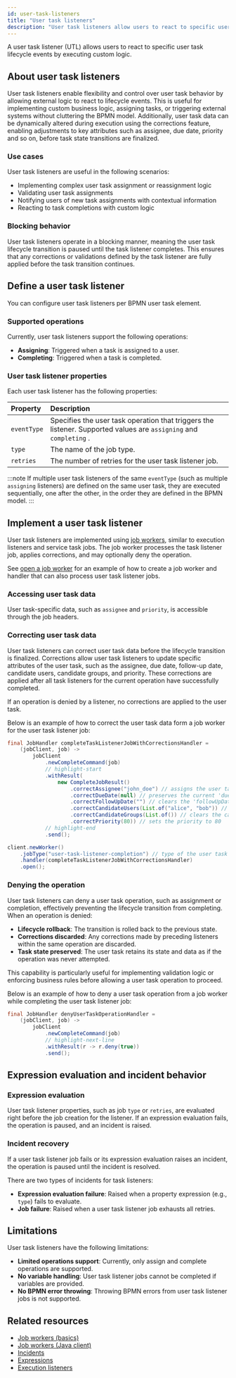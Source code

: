 ```yaml
---
id: user-task-listeners
title: "User task listeners"
description: "User task listeners allow users to react to specific user task lifecycle events by executing custom logic."
---
```


A user task listener (UTL) allows users to react to specific user task lifecycle events by executing custom logic.

## About user task listeners

User task listeners enable flexibility and control over user task behavior by allowing external logic to react to lifecycle events. This is useful for implementing custom business logic, assigning tasks, or triggering external systems without cluttering the BPMN model. Additionally, user task data can be dynamically altered during execution using the corrections feature, enabling adjustments to key attributes such as assignee, due date, priority and so on, before task state transitions are finalized.

### Use cases

User task listeners are useful in the following scenarios:

- Implementing complex user task assignment or reassignment logic
- Validating user task assignments
- Notifying users of new task assignments with contextual information
- Reacting to task completions with custom logic

### Blocking behavior

User task listeners operate in a blocking manner, meaning the user task lifecycle transition is paused until the task listener completes. This ensures that any corrections or validations defined by the task listener are fully applied before the task transition continues.

## Define a user task listener

You can configure user task listeners per BPMN user task element.

### Supported operations

Currently, user task listeners support the following operations:

- **Assigning**: Triggered when a task is assigned to a user.
- **Completing**: Triggered when a task is completed.

### User task listener properties

Each user task listener has the following properties:

| Property    | Description                                                                                                       |
| :---------- | :---------------------------------------------------------------------------------------------------------------- |
| `eventType` | Specifies the user task operation that triggers the listener. Supported values are `assigning` and `completing` . |
| `type`      | The name of the job type.                                                                                         |
| `retries`   | The number of retries for the user task listener job.                                                             |

:::note
If multiple user task listeners of the same `eventType` (such as multiple `assigning` listeners) are defined on the same user task, they are executed sequentially, one after the other, in the order they are defined in the BPMN model.
:::

## Implement a user task listener

User task listeners are implemented using [job workers](/components/concepts/job-workers.md), similar to execution listeners and service task jobs. The job worker processes the task listener job, applies corrections, and may optionally deny the operation.

See [open a job worker](/apis-tools/java-client-examples/job-worker-open.md) for an example of how to create a job worker and handler that can also process user task listener jobs.

### Accessing user task data

User task-specific data, such as `assignee` and `priority`, is accessible through the job headers.

### Correcting user task data

User task listeners can correct user task data before the lifecycle transition is finalized. Corrections allow user task listeners to update specific attributes of the user task, such as the assignee, due date, follow-up date, candidate users, candidate groups, and priority. These corrections are applied after all task listeners for the current operation have successfully completed.

If an operation is denied by a listener, no corrections are applied to the user task.

Below is an example of how to correct the user task data form a job worker for the user task listener job:

```java
final JobHandler completeTaskListenerJobWithCorrectionsHandler =
    (jobClient, job) ->
        jobClient
            .newCompleteCommand(job)
            // highlight-start
            .withResult(
                new CompleteJobResult()
                    .correctAssignee("john_doe") // assigns the user task to 'john_doe'
                    .correctDueDate(null) // preserves the current 'dueDate' of the user task
                    .correctFollowUpDate("") // clears the 'followUpDate'
                    .correctCandidateUsers(List.of("alice", "bob")) // assigns candidate users
                    .correctCandidateGroups(List.of()) // clears the candidate groups
                    .correctPriority(80)) // sets the priority to 80
            // highlight-end
            .send();

client.newWorker()
    .jobType("user-task-listener-completion") // type of the user task listener job
    .handler(completeTaskListenerJobWithCorrectionsHandler)
    .open();
```

### Denying the operation

User task listeners can deny a user task operation, such as assignment or completion, effectively preventing the lifecycle transition from completing. When an operation is denied:

- **Lifecycle rollback**: The transition is rolled back to the previous state.
- **Corrections discarded**: Any corrections made by preceding listeners within the same operation are discarded.
- **Task state preserved**: The user task retains its state and data as if the operation was never attempted.

This capability is particularly useful for implementing validation logic or enforcing business rules before allowing a user task operation to proceed.

Below is an example of how to deny a user task operation from a job worker while completing the user task listener job:

```java
final JobHandler denyUserTaskOperationHandler =
    (jobClient, job) ->
        jobClient
            .newCompleteCommand(job)
            // highlight-next-line
            .withResult(r -> r.deny(true))
            .send();
```

## Expression evaluation and incident behavior

### Expression evaluation

User task listener properties, such as job `type` or `retries`, are evaluated right before the job creation for the listener. If an expression evaluation fails, the operation is paused, and an incident is raised.

### Incident recovery

If a user task listener job fails or its expression evaluation raises an incident, the operation is paused until the incident is resolved.

There are two types of incidents for task listeners:

- **Expression evaluation failure**: Raised when a property expression (e.g., `type`) fails to evaluate.
- **Job failure**: Raised when a user task listener job exhausts all retries.

## Limitations

User task listeners have the following limitations:

- **Limited operations support**: Currently, only assign and complete operations are supported.
- **No variable handling**: User task listener jobs cannot be completed if variables are provided.
- **No BPMN error throwing**: Throwing BPMN errors from user task listener jobs is not supported.

## Related resources

- [Job workers (basics)](/components/concepts/job-workers.md)
- [Job workers (Java client)](/apis-tools/java-client/job-worker.md)
- [Incidents](/components/concepts/incidents.md)
- [Expressions](/components/concepts/expressions.md)
- [Execution listeners](/components/concepts/execution-listeners.md)
